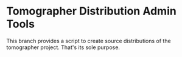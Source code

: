 
Tomographer Distribution Admin Tools
====================================

This branch provides a script to create source distributions of the tomographer
project. That's its sole purpose.
